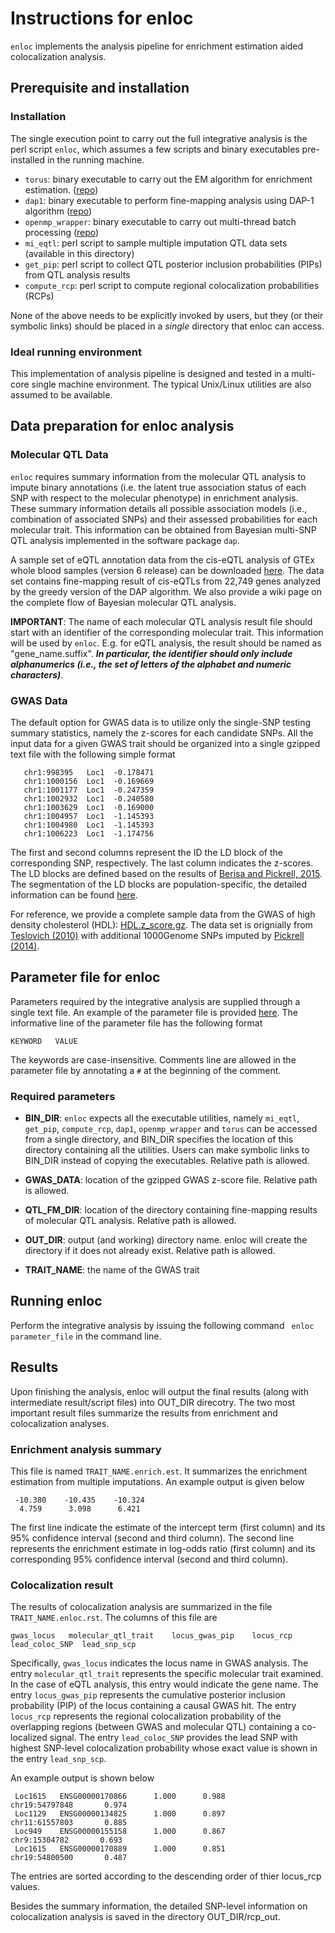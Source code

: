 # Instructions for enloc

```enloc``` implements the analysis pipeline for enrichment estimation aided colocalization analysis.

## Prerequisite and installation

### Installation

The single execution point to carry out the full integrative analysis is the perl script ```enloc```, which assumes a few scripts and binary executables pre-installed in the running machine.

* ```torus```: binary executable to carry out the EM algorithm for enrichment estimation. ([repo](https://github.com/xqwen/dap/tree/master/torus_src))
* ```dap1```: binary executable to perform fine-mapping analysis using DAP-1 algorithm ([repo](https://github.com/xqwen/dap/tree/master/dap1_src))
*  ```openmp_wrapper```: binary executable to carry out multi-thread batch processing ([repo](https://github.com/xqwen/openmp_wrapper))
* ```mi_eqtl```: perl script to sample multiple imputation QTL data sets (available in this directory)
* ```get_pip```: perl script to collect QTL posterior inclusion probabilities (PIPs) from QTL analysis results
* ```compute_rcp```: perl script to compute regional colocalization probabilities (RCPs)

None of the above needs to be explicitly invoked by users, but they (or their symbolic links) should be placed in a *single* directory that enloc can access.

### Ideal running environment

This implementation of analysis pipeline is designed and tested in a multi-core single machine environment. The typical Unix/Linux utilities are also assumed to be available. 


## Data preparation for enloc analysis


### Molecular QTL Data

```enloc``` requires summary information from the molecular QTL analysis to impute binary annotations (i.e. the latent true association status of each SNP with respect to the molecular phenotype) in enrichment analysis. These summary information details all possible association models (i.e., combination of associated SNPs) and their assessed probabilities for each molecular trait.  This information can be obtained from Bayesian multi-SNP QTL analysis implemented in the software package ```dap```.

A sample set of eQTL annotation data from the cis-eQTL analysis of GTEx whole blood samples (version 6 release) can be downloaded [here](http://www-personal.umich.edu/~xwen/download/gtex_whole_blood.v6.tgz).
The data set contains fine-mapping result of cis-eQTLs from 22,749 genes analyzed by the greedy version of the DAP algorithm.
We also provide a wiki page on the complete flow of Bayesian molecular QTL analysis.

**IMPORTANT**: The name of each molecular QTL analysis result file should start with an identifier of the corresponding molecular trait. This information will be used by ```enloc```. E.g. for eQTL analysis, the result should be named as "gene_name.suffix". ***In particular, the identifier should only include alphanumerics (i.e., the set of letters of the alphabet and numeric characters)***.

### GWAS Data

The default option for GWAS data is to utilize only the single-SNP testing summary statistics, namely the z-scores for each candidate SNPs. All the input data for a given GWAS trait should be organized into a single gzipped text file with the following simple format

```
   chr1:998395   Loc1  -0.178471
   chr1:1000156  Loc1  -0.169669
   chr1:1001177  Loc1  -0.247359
   chr1:1002932  Loc1  -0.240580
   chr1:1003629  Loc1  -0.169000
   chr1:1004957  Loc1  -1.145393
   chr1:1004980  Loc1  -1.145393
   chr1:1006223  Loc1  -1.174756
```
The first and second columns represent the ID the LD block of the corresponding SNP, respectively. The last column indicates the z-scores. The LD blocks are defined based on the results of [Berisa and Pickrell, 2015](http://bioinformatics.oxfordjournals.org/content/32/2/283). The segmentation of the LD blocks are population-specific, the detailed information can be found [here](https://bitbucket.org/nygcresearch/ldetect-data).

For reference, we provide a complete sample data from the GWAS of high density cholesterol (HDL): [HDL.z_score.gz](http://www-personal.umich.edu/~xwen/download/gwas_hdl/HDL.z_score.gz). The data set is orignially from [Teslovich (2010)](https://www.ncbi.nlm.nih.gov/pubmed/20686565) with additional 1000Genome SNPs imputed by [Pickrell (2014)](https://www.ncbi.nlm.nih.gov/pmc/articles/PMC3980523/).


## Parameter file for enloc

Parameters required by the integrative analysis are supplied through a single text file. An example of the parameter file is provided [here](../examples/HDL_blood.enloc.params). The informative line of the parameter file has the following format
```
KEYWORD   VALUE
```
The keywords are case-insensitive. Comments line are allowed in the parameter file by annotating a ```#``` at the beginning of the comment.

### Required parameters

* **BIN_DIR**:  ```enloc``` expects all the executable utilities, namely ```mi_eqtl```, ```get_pip```, ```compute_rcp```, ```dap1```, ```openmp_wrapper``` and ```torus``` can be accessed from a single directory, and BIN_DIR specifies the location of this directory containing all the utilities. Users can make symbolic links to  BIN_DIR instead of copying the executables. Relative path is allowed.

* **GWAS_DATA**: location of the gzipped GWAS z-score file. Relative path is allowed.
* **QTL_FM_DIR**: location of the directory containing fine-mapping results of molecular QTL analysis. Relative path is allowed.
* **OUT_DIR**: output (and working) directory name. enloc will create the directory if it does not already exist. Relative path is allowed.
* **TRAIT_NAME**: the name of the GWAS trait



## Running enloc

Perform the integrative analysis by issuing the following command 
``` enloc parameter_file```
in the command line.


## Results

Upon finishing the analysis, enloc will output the final results (along with intermediate result/script files) into OUT_DIR direcotry. The two most important result files summarize the results from enrichment and colocalization analyses.

### Enrichment analysis summary

This file is named ```TRAIT_NAME.enrich.est```. It summarizes the enrichment estimation from multiple imputations. An example output is given below
```
 -10.380    -10.435    -10.324
  4.759      3.098      6.421
```
The first line indicate the estimate of the intercept term (first column) and its 95\% confidence interval (second and third column). The second line represents the enrichment estimate in log-odds ratio (first column) and its corresponding 95\% confidence interval (second and third column).

### Colocalization result

The results of colocalization analysis are summarized in the file ```TRAIT_NAME.enloc.rst```. The columns of this file are
```
gwas_locus   molecular_qtl_trait    locus_gwas_pip    locus_rcp   lead_coloc_SNP  lead_snp_scp
```
Specifically,  ```gwas_locus``` indicates the locus name in GWAS analysis. The entry  ```molecular_qtl_trait``` represents the specific molecular trait examined. In the case of eQTL analysis, this entry would indicate the gene name.  The entry  ```locus_gwas_pip``` represents the cumulative posterior inclusion probability (PIP) of the locus containing a causal GWAS hit. The entry ```locus_rcp``` represents the regional colocalization probability of the overlapping regions (between GWAS and molecular QTL) containing a co-localized signal. The entry ```lead_coloc_SNP``` provides the lead SNP with highest SNP-level colocalization probability whose exact value is shown in the entry ```lead_snp_scp```.

An example output is shown below
```
 Loc1615   ENSG00000170866      1.000      0.988          chr19:54797848       0.974
 Loc1129   ENSG00000134825      1.000      0.897          chr11:61557803       0.885
 Loc949    ENSG00000155158      1.000      0.867           chr9:15304782       0.693
 Loc1615   ENSG00000170889      1.000      0.851          chr19:54800500       0.487
```
The entries are sorted according to the descending order of thier locus_rcp values.

Besides the summary information, the detailed SNP-level information on colocalization analysis is saved in the directory OUT_DIR/rcp_out.
